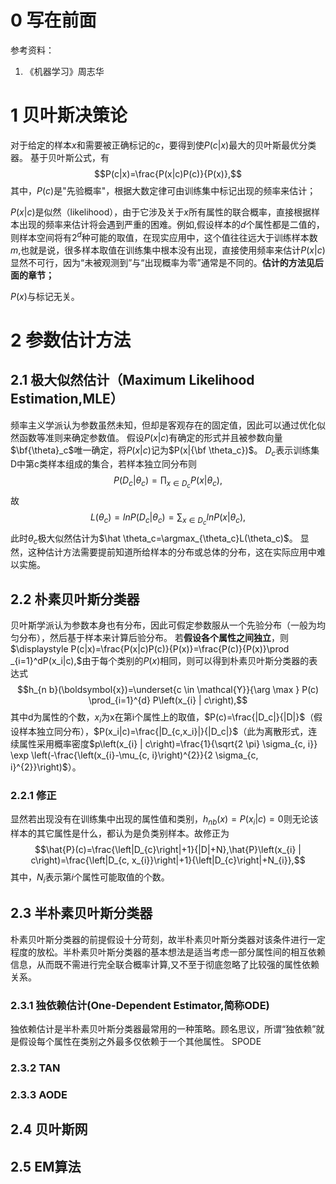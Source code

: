 # 0 写在前面
参考资料：
 1. 《机器学习》周志华

# 1 贝叶斯决策论
对于给定的样本$x$和需要被正确标记的$c$，要得到使$P(c|x)$最大的贝叶斯最优分类器。
基于贝叶斯公式，有
$$P(c|x)=\frac{P(x|c)P(c)}{P(x)},$$
其中，$P(c)$是"先验概率"，根据大数定律可由训练集中标记出现的频率来估计；

$P(x|c)$是似然（likelihood），由于它涉及关于$x$所有属性的联合概率，直接根据样本出现的频率来估计将会遇到严重的困难。例如,假设样本的$d$个属性都是二值的，则样本空间将有$2^d$种可能的取值，在现实应用中，这个值往往远大于训练样本数$m$,也就是说，很多样本取值在训练集中根本没有出现，直接使用频率来估计$P(x |c)$显然不可行，因为“未被观测到”与“出现概率为零”通常是不同的。**估计的方法见后面的章节；**

$P(x)$与标记无关。
# 2 参数估计方法
## 2.1 极大似然估计（Maximum Likelihood Estimation,MLE）
频率主义学派认为参数虽然未知，但却是客观存在的固定值，因此可以通过优化似然函数等准则来确定参数值。
假设$P(x|c)$有确定的形式并且被参数向量$\bf{\theta}_c$唯一确定，将$P(x|c)$记为$P(x|{\bf \theta_c})$。
$D_c$表示训练集D中第c类样本组成的集合，若样本独立同分布则
$$P(D_c|\theta_c)=\prod_{x\in D_c}P(x|\theta_c),$$
故
$$L(\theta_c)=lnP(D_c|\theta_c)=\sum_{x\in D_c}lnP(x|\theta_c),$$
此时$\theta_c$极大似然估计为$\hat \theta_c=\argmax_{\theta_c}L(\theta_c)$。
显然，这种估计方法需要提前知道所给样本的分布或总体的分布，这在实际应用中难以实施。
## 2.2 朴素贝叶斯分类器
贝叶斯学派认为参数本身也有分布，因此可假定参数服从一个先验分布（一般为均匀分布），然后基于样本来计算后验分布。
若**假设各个属性之间独立**，则$\displaystyle P(c|x)=\frac{P(x|c)P(c)}{P(x)}=\frac{P(c)}{P(x)}\prod _{i=1}^dP(x_i|c),$由于每个类别的$P(x)$相同，则可以得到朴素贝叶斯分类器的表达式
$$h_{n b}(\boldsymbol{x})=\underset{c \in \mathcal{Y}}{\arg \max } P(c) \prod_{i=1}^{d} P\left(x_{i} | c\right),$$
其中d为属性的个数，$x_i$为x在第i个属性上的取值，$P(c)=\frac{|D_c|}{|D|}$（假设样本独立同分布），$P(x_i|c)=\frac{|D_{c,x_i}|}{|D_c|}$（此为离散形式，连续属性采用概率密度$p\left(x_{i} | c\right)=\frac{1}{\sqrt{2 \pi} \sigma_{c, i}} \exp \left(-\frac{\left(x_{i}-\mu_{c, i}\right)^{2}}{2 \sigma_{c, i}^{2}}\right)$）。
### 2.2.1 修正
显然若出现没有在训练集中出现的属性值和类别，$h_{nb}(x)=P(x_i|c)=0$则无论该样本的其它属性是什么，都认为是负类别样本。故修正为
$$\hat{P}(c)=\frac{\left|D_{c}\right|+1}{|D|+N},\hat{P}\left(x_{i} | c\right)=\frac{\left|D_{c, x_{i}}\right|+1}{\left|D_{c}\right|+N_{i}},$$其中，$N_i$表示第$i$个属性可能取值的个数。
## 2.3 半朴素贝叶斯分类器
朴素贝叶斯分类器的前提假设十分苛刻，故半朴素贝叶斯分类器对该条件进行一定程度的放松。半朴素贝叶斯分类器的基本想法是适当考虑一部分属性间的相互依赖信息，从而既不需进行完全联合概率计算,又不至于彻底忽略了比较强的属性依赖关系。
### 2.3.1 独依赖估计(One-Dependent Estimator,简称ODE)
独依赖估计是半朴素贝叶斯分类器最常用的一种策略。顾名思议，所谓“独依赖”就是假设每个属性在类别之外最多仅依赖于一个其他属性。
SPODE
### 2.3.2 TAN
### 2.3.3 AODE
## 2.4 贝叶斯网
## 2.5 EM算法
